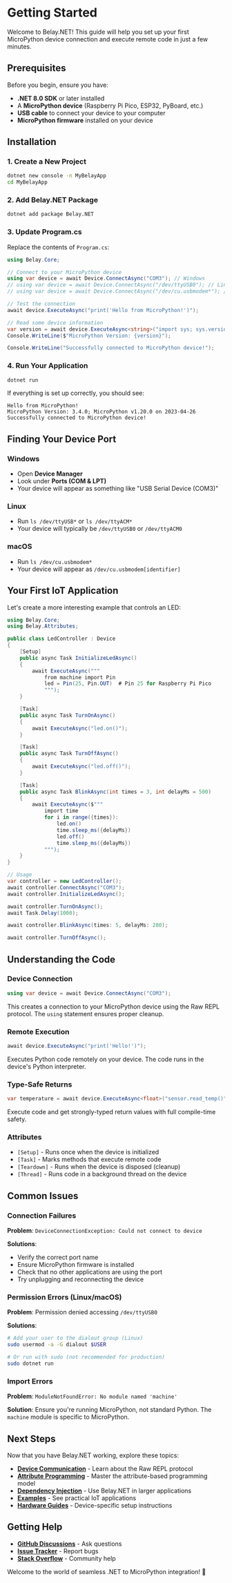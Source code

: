 # Getting Started

Welcome to Belay.NET! This guide will help you set up your first MicroPython device connection and execute remote code in just a few minutes.

## Prerequisites

Before you begin, ensure you have:

- **.NET 8.0 SDK** or later installed
- A **MicroPython device** (Raspberry Pi Pico, ESP32, PyBoard, etc.)
- **USB cable** to connect your device to your computer
- **MicroPython firmware** installed on your device

## Installation

### 1. Create a New Project

```bash
dotnet new console -n MyBelayApp
cd MyBelayApp
```

### 2. Add Belay.NET Package

```bash
dotnet add package Belay.NET
```

### 3. Update Program.cs

Replace the contents of `Program.cs`:

```csharp
using Belay.Core;

// Connect to your MicroPython device
using var device = await Device.ConnectAsync("COM3"); // Windows
// using var device = await Device.ConnectAsync("/dev/ttyUSB0"); // Linux
// using var device = await Device.ConnectAsync("/dev/cu.usbmodem*"); // macOS

// Test the connection
await device.ExecuteAsync("print('Hello from MicroPython!')");

// Read some device information
var version = await device.ExecuteAsync<string>("import sys; sys.version");
Console.WriteLine($"MicroPython Version: {version}");

Console.WriteLine("Successfully connected to MicroPython device!");
```

### 4. Run Your Application

```bash
dotnet run
```

If everything is set up correctly, you should see:
```
Hello from MicroPython!
MicroPython Version: 3.4.0; MicroPython v1.20.0 on 2023-04-26
Successfully connected to MicroPython device!
```

## Finding Your Device Port

### Windows
- Open **Device Manager**
- Look under **Ports (COM & LPT)**
- Your device will appear as something like "USB Serial Device (COM3)"

### Linux
- Run `ls /dev/ttyUSB*` or `ls /dev/ttyACM*`
- Your device will typically be `/dev/ttyUSB0` or `/dev/ttyACM0`

### macOS  
- Run `ls /dev/cu.usbmodem*`
- Your device will appear as `/dev/cu.usbmodem[identifier]`

## Your First IoT Application

Let's create a more interesting example that controls an LED:

```csharp
using Belay.Core;
using Belay.Attributes;

public class LedController : Device
{
    [Setup]
    public async Task InitializeLedAsync()
    {
        await ExecuteAsync("""
            from machine import Pin
            led = Pin(25, Pin.OUT)  # Pin 25 for Raspberry Pi Pico
            """);
    }

    [Task]
    public async Task TurnOnAsync()
    {
        await ExecuteAsync("led.on()");
    }

    [Task] 
    public async Task TurnOffAsync()
    {
        await ExecuteAsync("led.off()");
    }

    [Task]
    public async Task BlinkAsync(int times = 3, int delayMs = 500)
    {
        await ExecuteAsync($"""
            import time
            for i in range({times}):
                led.on()
                time.sleep_ms({delayMs})
                led.off() 
                time.sleep_ms({delayMs})
            """);
    }
}

// Usage
var controller = new LedController();
await controller.ConnectAsync("COM3");
await controller.InitializeLedAsync();

await controller.TurnOnAsync();
await Task.Delay(1000);

await controller.BlinkAsync(times: 5, delayMs: 200);

await controller.TurnOffAsync();
```

## Understanding the Code

### Device Connection
```csharp
using var device = await Device.ConnectAsync("COM3");
```
This creates a connection to your MicroPython device using the Raw REPL protocol. The `using` statement ensures proper cleanup.

### Remote Execution
```csharp
await device.ExecuteAsync("print('Hello!')");
```
Executes Python code remotely on your device. The code runs in the device's Python interpreter.

### Type-Safe Returns
```csharp
var temperature = await device.ExecuteAsync<float>("sensor.read_temp()");
```
Execute code and get strongly-typed return values with full compile-time safety.

### Attributes
- `[Setup]` - Runs once when the device is initialized
- `[Task]` - Marks methods that execute remote code
- `[Teardown]` - Runs when the device is disposed (cleanup)
- `[Thread]` - Runs code in a background thread on the device

## Common Issues

### Connection Failures
**Problem**: `DeviceConnectionException: Could not connect to device`

**Solutions**:
- Verify the correct port name
- Ensure MicroPython firmware is installed
- Check that no other applications are using the port
- Try unplugging and reconnecting the device

### Permission Errors (Linux/macOS)
**Problem**: Permission denied accessing `/dev/ttyUSB0`

**Solutions**:
```bash
# Add your user to the dialout group (Linux)
sudo usermod -a -G dialout $USER

# Or run with sudo (not recommended for production)
sudo dotnet run
```

### Import Errors
**Problem**: `ModuleNotFoundError: No module named 'machine'`

**Solution**: Ensure you're running MicroPython, not standard Python. The `machine` module is specific to MicroPython.

## Next Steps

Now that you have Belay.NET working, explore these topics:

- **[Device Communication](./device-communication)** - Learn about the Raw REPL protocol
- **[Attribute Programming](./attributes)** - Master the attribute-based programming model  
- **[Dependency Injection](./dependency-injection)** - Use Belay.NET in larger applications
- **[Examples](../examples/)** - See practical IoT applications
- **[Hardware Guides](../hardware/)** - Device-specific setup instructions

## Getting Help

- **[GitHub Discussions](https://github.com/belay-dotnet/belay/discussions)** - Ask questions
- **[Issue Tracker](https://github.com/belay-dotnet/belay/issues)** - Report bugs
- **[Stack Overflow](https://stackoverflow.com/questions/tagged/belay.net)** - Community help

Welcome to the world of seamless .NET to MicroPython integration! 🚀
